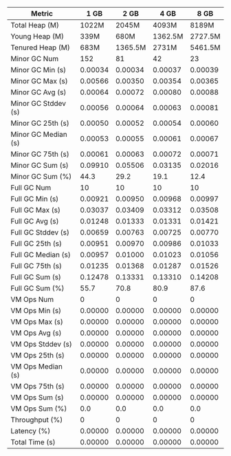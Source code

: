| Metric | 1 GB | 2 GB | 4 GB | 8 GB |
|------|----|----|----|----|
| Total Heap (M) | 1022M | 2045M | 4093M | 8189M |
| Young Heap (M) | 339M | 680M | 1362.5M | 2727.5M |
| Tenured Heap (M) | 683M | 1365.5M | 2731M | 5461.5M |
| Minor GC Num | 152 | 81 | 42 | 23 |
| Minor GC Min (s) | 0.00034 | 0.00034 | 0.00037 | 0.00039 |
| Minor GC Max (s) | 0.00566 | 0.00350 | 0.00354 | 0.00365 |
| Minor GC Avg (s) | 0.00064 | 0.00072 | 0.00080 | 0.00088 |
| Minor GC Stddev (s) | 0.00056 | 0.00064 | 0.00063 | 0.00081 |
| Minor GC 25th (s) | 0.00050 | 0.00052 | 0.00054 | 0.00060 |
| Minor GC Median (s) | 0.00053 | 0.00055 | 0.00061 | 0.00067 |
| Minor GC 75th (s) | 0.00061 | 0.00063 | 0.00072 | 0.00071 |
| Minor GC Sum (s) | 0.09910 | 0.05506 | 0.03135 | 0.02016 |
| Minor GC Sum (%) | 44.3 | 29.2 | 19.1 | 12.4 |
| Full GC Num | 10 | 10 | 10 | 10 |
| Full GC Min (s) | 0.00921 | 0.00950 | 0.00968 | 0.00997 |
| Full GC Max (s) | 0.03037 | 0.03409 | 0.03312 | 0.03508 |
| Full GC Avg (s) | 0.01248 | 0.01333 | 0.01331 | 0.01421 |
| Full GC Stddev (s) | 0.00659 | 0.00763 | 0.00725 | 0.00770 |
| Full GC 25th (s) | 0.00951 | 0.00970 | 0.00986 | 0.01033 |
| Full GC Median (s) | 0.00957 | 0.01000 | 0.01023 | 0.01056 |
| Full GC 75th (s) | 0.01235 | 0.01368 | 0.01287 | 0.01526 |
| Full GC Sum (s) | 0.12478 | 0.13331 | 0.13310 | 0.14208 |
| Full GC Sum (%) | 55.7 | 70.8 | 80.9 | 87.6 |
| VM Ops Num | 0 | 0 | 0 | 0 |
| VM Ops Min (s) | 0.00000 | 0.00000 | 0.00000 | 0.00000 |
| VM Ops Max (s) | 0.00000 | 0.00000 | 0.00000 | 0.00000 |
| VM Ops Avg (s) | 0.00000 | 0.00000 | 0.00000 | 0.00000 |
| VM Ops Stddev (s) | 0.00000 | 0.00000 | 0.00000 | 0.00000 |
| VM Ops 25th (s) | 0.00000 | 0.00000 | 0.00000 | 0.00000 |
| VM Ops Median (s) | 0.00000 | 0.00000 | 0.00000 | 0.00000 |
| VM Ops 75th (s) | 0.00000 | 0.00000 | 0.00000 | 0.00000 |
| VM Ops Sum (s) | 0.00000 | 0.00000 | 0.00000 | 0.00000 |
| VM Ops Sum (%) | 0.0 | 0.0 | 0.0 | 0.0 |
| Throughput (%) | 0 | 0 | 0 | 0 |
| Latency (%) | 0.00000 | 0.00000 | 0.00000 | 0.00000 |
| Total Time (s) | 0.00000 | 0.00000 | 0.00000 | 0.00000 |
